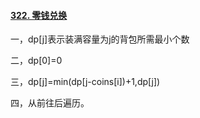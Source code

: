 #### [322. 零钱兑换](https://leetcode.cn/problems/coin-change/)

一，dp[j]表示装满容量为j的背包所需最小个数

二，dp[0]=0

三，dp[j]=min(dp[j-coins[i])+1,dp[j])

四，从前往后遍历。
